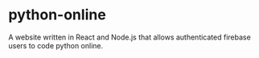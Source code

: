 # python-online
A website written in React and Node.js that allows authenticated firebase users to code python online.
